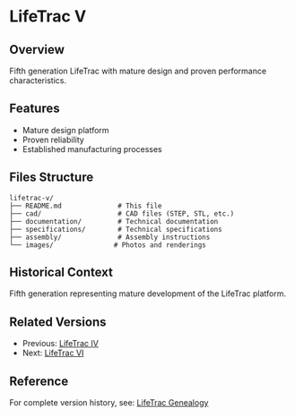 # LifeTrac V

## Overview
Fifth generation LifeTrac with mature design and proven performance characteristics.

## Features
- Mature design platform
- Proven reliability
- Established manufacturing processes

## Files Structure
```
lifetrac-v/
├── README.md              # This file
├── cad/                   # CAD files (STEP, STL, etc.)
├── documentation/         # Technical documentation
├── specifications/        # Technical specifications
├── assembly/              # Assembly instructions
└── images/               # Photos and renderings
```

## Historical Context
Fifth generation representing mature development of the LifeTrac platform.

## Related Versions
- Previous: [LifeTrac IV](../lifetrac-iv/)
- Next: [LifeTrac VI](../lifetrac-vi/)

## Reference
For complete version history, see: [LifeTrac Genealogy](https://wiki.opensourceecology.org/wiki/LifeTrac_Genealogy)